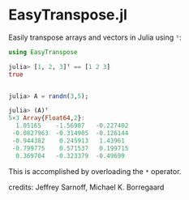 # EasyTranspose.jl

Easily transpose arrays and vectors in Julia using `ᵀ`:

```julia
using EasyTranspose

julia> [1, 2, 3]ᵀ == [1 2 3]
true


julia> A = randn(3,5);

julia> (A)ᵀ
5×3 Array{Float64,2}:
  1.05165    -1.56987   -0.227402
 -0.0827963  -0.314905  -0.126144
 -0.944382    0.245913   1.43961
 -0.799775    0.571537   0.199715
  0.369704   -0.323379  -0.49699
```


This is accomplished by overloading the `*` operator.


credits: Jeffrey Sarnoff, Michael K. Borregaard
